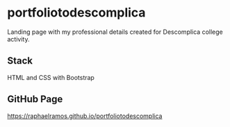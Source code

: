 # portfoliotodescomplica
Landing page with my professional details created for Descomplica college activity.

## Stack
HTML and CSS with Bootstrap

## GitHub Page
https://raphaelramos.github.io/portfoliotodescomplica